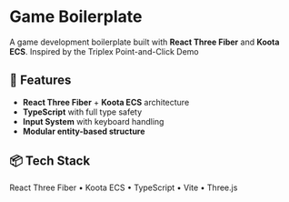 # Game Boilerplate

A game development boilerplate built with **React Three Fiber** and **Koota ECS**. Inspired by the Triplex Point-and-Click Demo

## 🚀 Features

- **React Three Fiber** + **Koota ECS** architecture
- **TypeScript** with full type safety
- **Input System** with keyboard handling
- **Modular entity-based structure**

## 📦 Tech Stack

React Three Fiber • Koota ECS • TypeScript • Vite • Three.js
